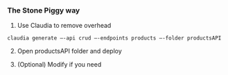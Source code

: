 ### The Stone Piggy way

1. Use Claudia to remove overhead 

`claudia generate —-api crud —-endpoints products —-folder productsAPI`

2. Open productsAPI folder and deploy

3. (Optional) Modify if you need


